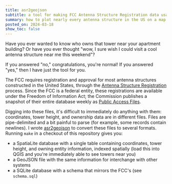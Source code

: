 ```yaml
---
title: asr2geojson
subtitle: a tool for making FCC Antenna Structure Registration data usable
summary: how to plot nearly every antenna structure in the US on a map in (n) easy steps!
posted_on: 2024-03-18
show_toc: false
---
```


Have you ever wanted to know who owns that tower near your apartment building? Or have you ever thought "wow, I sure wish I could visit a cool antenna structure near me this weekend"?

If you answered "no," congratulations, you're normal! If you answered "yes," then I have just the tool for you.

The FCC requires registration and approval for most antenna structures constructed in the United States, through the [Antenna Structure Registration](https://www.fcc.gov/wireless/support/knowledge-base/antenna-structure-registration-asr-resources/antenna-structure) process. Since the FCC is a federal entity, these registrations are available under the Freedom of Information Act; the Commission publishes a snapshot of their entire database weekly as [Public Access Files](https://www.fcc.gov/wireless/data/public-access-files-database-downloads).

Digging into these files, it's difficult to immediately do anything with them: coordinates, tower height, and ownership data are in different files. Files are pipe-delimited and a bit painful to parse (for example, some records contain newlines). I wrote [asr2geojson](https://github.com/an-empty-string/asr2geojson) to convert these files to several formats. Running `make` in a checkout of this repository gives you:

* a SpatiaLite database with a single table containing coordinates, tower height, and owning entity information, indexed spatially (load this into QGIS and you're immediately able to see towers near you)
* a GeoJSON file with the same information for interchange with other systems
* a SQLite database with a schema that mirrors the FCC's (see `schema.sql`)
